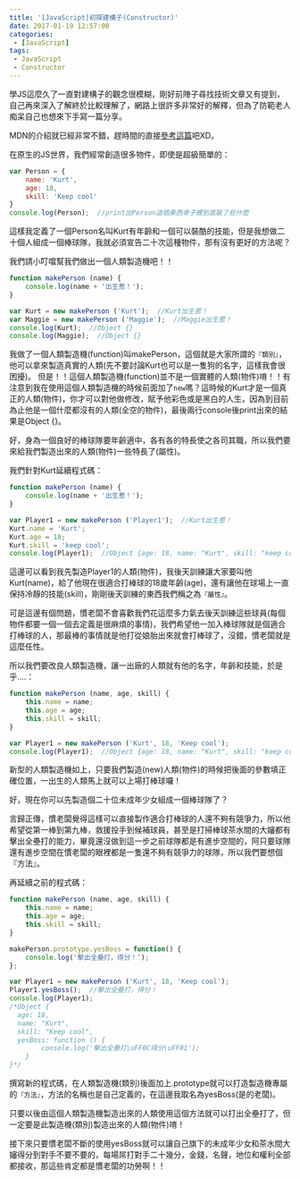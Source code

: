 ```yaml
---
title: '[JavaScript]初探建構子(Constructor)'
date: 2017-01-19 12:57:00
categories:
 - [JavaScript]
tags:
 - JavaScript
 - Constructor
---
```

學JS這麼久了一直對建構子的觀念很模糊，剛好前陣子尋找技術文章又有提到，自己再來深入了解終於比較理解了，網路上很許多非常好的解釋，但為了防範老人痴呆自己也想來下手寫一篇分享。

MDN的介紹就已經非常不錯，趕時間的直接[參考這篇](https://developer.mozilla.org/zh-TW/docs/Web/JavaScript/Introduction_to_Object-Oriented_JavaScript)吧XD。

在原生的JS世界，我們經常創造很多物件，即使是超級簡單的：
``` javascript
var Person = {
    name: 'Kurt',
    age: 18,
    skill: 'Keep cool'
}
console.log(Person);  //print出Person這個東西骨子裡到底裝了些什麼
```
這樣我定義了一個Person名叫Kurt有年齡和一個可以裝酷的技能，但是我想做二十個人組成一個棒球隊，我就必須宣告二十次這種物件，那有沒有更好的方法呢？

我們請小叮噹幫我們做出一個人類製造機吧！！
``` javascript
function makePerson (name) {
    console.log(name + '出生惹！');
}

var Kurt = new makePerson ('Kurt');  //Kurt出生惹！
var Maggie = new makePerson ('Maggie');  //Maggie出生惹！
console.log(Kurt);  //Object {}
console.log(Maggie);  //Object {}
```
我做了一個人類製造機(function)叫makePerson，這個就是大家所謂的`『類別』`，他可以拿來製造真實的人類(先不要討論Kurt也可以是一隻狗的名字，這樣我會很困擾)。
但是！！這個人類製造機(function)並不是一個實體的人類(物件)唷！！有注意到我在使用這個人類製造機的時候前面加了`new`嗎？這時候的Kurt才是一個真正的人類(物件)，你才可以對他做修改，賦予他彩色或是黑白的人生，因為到目前為止他是一個什麼都沒有的人類(全空的物件)，最後兩行console後print出來的結果是Object {}。

好，身為一個良好的棒球隊要年齡適中，各有各的特長使之各司其職，所以我們要來給我們製造出來的人類(物件)一些特長了(屬性)。

我們針對Kurt延續程式碼：
``` javascript
function makePerson (name) {
    console.log(name + '出生惹！');
}

var Player1 = new makePerson ('Player1');  //Kurt出生惹！
Kurt.name = 'Kurt';
Kurt.age = 18;
Kurt.skill = 'keep cool';
console.log(Player1);  //Object {age: 18, name: "Kurt", skill: "keep cool"}
```
這邊可以看到我先製造Player1的人類(物件)，我後天訓練讓大家要叫他Kurt(name)，給了他現在很適合打棒球的18歲年齡(age)，還有讓他在球場上一直保持冷靜的技能(skill)，剛剛後天訓練的東西我們稱之為`『屬性』`。

可是這邊有個問題，慣老闆不會喜歡我們花這麼多力氣去後天訓練這些球員(每個物件都要一個一個去定義是很麻煩的事情)，我們希望他一加入棒球隊就是個適合打棒球的人，那最棒的事情就是他打從娘胎出來就會打棒球了，沒錯，慣老闆就是這麼任性。

所以我們要改良人類製造機，讓一出廠的人類就有他的名字，年齡和技能，於是乎....：
``` javascript
function makePerson (name, age, skill) {
    this.name = name;
    this.age = age;
    this.skill = skill;
}

var Player1 = new makePerson ('Kurt', 18, 'Keep cool');
console.log(Player1);  //Object {age: 18, name: "Kurt", skill: "keep cool"}
```
新型的人類製造機如上，只要我們製造(new)人類(物件)的時候把後面的參數填正確位置，一出生的人類馬上就可以上場打棒球囉！

好，現在你可以先製造個二十位未成年少女組成一個棒球隊了？

言歸正傳，慣老闆覺得這樣可以直接製作適合打棒球的人還不夠有競爭力，所以他希望從第一棒到第九棒，救援投手到候補球員，甚至是打掃棒球茶水間的大嬸都有擊出全壘打的能力，畢竟還沒做到這一步之前球隊都是有進步空間的，阿只要球隊還有進步空間在慣老闆的眼裡都是一隻還不夠有競爭力的球隊，所以我們要想個『方法』。

再延續之前的程式碼：
``` javascript
function makePerson (name, age, skill) {
    this.name = name;
    this.age = age;
    this.skill = skill;
}

makePerson.prototype.yesBoss = function() {
    console.log('擊出全壘打，得分！');
};

var Player1 = new makePerson ('Kurt', 18, 'Keep cool');
Player1.yesBoss();  //擊出全壘打，得分！
console.log(Player1);
/*Object {
  age: 18,
  name: "Kurt",
  skill: "Keep cool",
  yesBoss: function () {
        console.log('擊出全壘打\uFF0C得分\uFF01');
    }
}*/
```
撰寫新的程式碼，在人類製造機(類別)後面加上.prototype就可以打造製造機專屬的`『方法』`，方法的名稱也是自己定義的，在這邊我取名為yesBoss(是的老闆)。

只要以後由這個人類製造機製造出來的人類使用這個方法就可以打出全壘打了，但一定要是此製造機(類別)製造出來的人類(物件)唷！

接下來只要慣老闆不斷的使用yesBoss就可以讓自己旗下的未成年少女和茶水間大嬸得分到對手不要不要的，每場屌打對手二十幾分，金錢，名聲，地位和權利全部都接收，那這些肯定都是慣老闆的功勞啊！！
